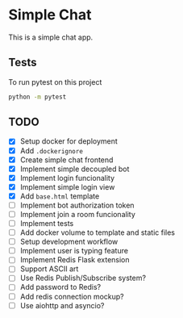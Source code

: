 # Simple Chat

This is a simple chat app.

## Tests

To run pytest on this project

```bash
python -m pytest
```

## TODO

- [x] Setup docker for deployment
- [x] Add `.dockerignore`
- [x] Create simple chat frontend
- [x] Implement simple decoupled bot
- [x] Implement login funcionality
- [x] Implement simple login view
- [x] Add `base.html` template
- [ ] Implement bot authorization token
- [ ] Implement join a room funcionality
- [ ] Implement tests
- [ ] Add docker volume to template and static files
- [ ] Setup development workflow
- [ ] Implement user is typing feature
- [ ] Implement Redis Flask extension
- [ ] Support ASCII art
- [ ] Use Redis Publish/Subscribe system?
- [ ] Add password to Redis?
- [ ] Add redis connection mockup?
- [ ] Use aiohttp and asyncio?
